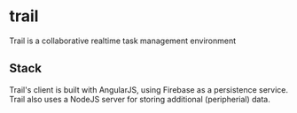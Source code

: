 # trail
Trail is a collaborative realtime task management environment

## Stack
Trail's client is built with AngularJS, using Firebase as a persistence service. 
Trail also uses a NodeJS server for storing additional (peripherial) data.
